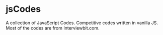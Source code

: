 # jsCodes
A collection of JavaScript Codes.
Competitive codes written in vanilla JS. 
Most of the codes are from Interviewbit.com.  